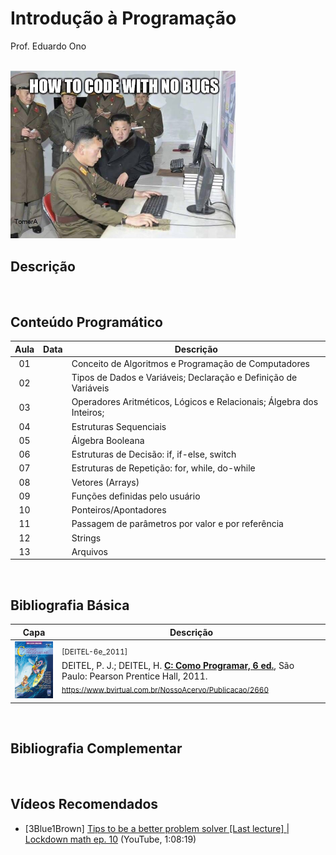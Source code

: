 # Introdução à Programação

Prof. Eduardo Ono

<br>

<img src="./imagens/how-to-code-with-no-bugs.png" width="360px">

## Descrição

<br>

## Conteúdo Programático

| Aula | Data | Descrição |
| :-: | :-: | --- |
| 01 | | Conceito de Algoritmos e Programação de Computadores
| 02 | | Tipos de Dados e Variáveis; Declaração e Definição de Variáveis
| 03 | | Operadores Aritméticos, Lógicos e Relacionais; Álgebra dos Inteiros;
| 04 | | Estruturas Sequenciais
| 05 | | Álgebra Booleana
| 06 | | Estruturas de Decisão: if, if-else, switch
| 07 | | Estruturas de Repetição: for, while, do-while
| 08 | | Vetores (Arrays)
| 09 | | Funções definidas pelo usuário
| 10 | | Ponteiros/Apontadores
| 11 | | Passagem de parâmetros por valor e por referência
| 12 | | Strings
| 13 | | Arquivos

<br>

## Bibliografia Básica

| Capa | Descrição |
| :-: | --- |
| <img src="./referencias/capas/DEITEL-6e_2011.jpg" alt="Capa" width="120px"> | <sup>[DEITEL-6e_2011]</sup> <br> DEITEL, P. J.; DEITEL, H. [__C: Como Programar, 6 ed.__](https://plataforma.bvirtual.com.br/Acervo/Publicacao/2660), São Paulo: Pearson Prentice Hall, 2011. <br> <sub>https://www.bvirtual.com.br/NossoAcervo/Publicacao/2660</sub>

<br>

## Bibliografia Complementar

<br>

## Vídeos Recomendados

* [3Blue1Brown] [Tips to be a better problem solver [Last lecture] | Lockdown math ep. 10](https://www.youtube.com/watch?v=QvuQH4_05LI) (YouTube, 1:08:19)

<br>
